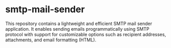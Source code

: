 # smtp-mail-sender
This repository contains a lightweight and efficient SMTP mail sender application. It enables sending emails programmatically using SMTP protocol with support for customizable options such as recipient addresses, attachments, and email formatting (HTML).
